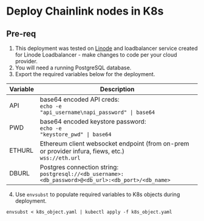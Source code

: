 # Deploy Chainlink nodes in K8s

## Pre-req

1. This deployment was tested on [Linode](https://www.linode.com/) and loadbalancer service created for Linode Loadbalancer - make changes to code per your cloud provider.
2. You will need a running PostgreSQL database.
3. Export the required variables below for the deployment.

| Variable | Description                                                                                                        |
| -------- | ------------------------------------------------------------------------------------------------------------------ |
| API      | <span>base64 encoded API creds: <br><code>echo -e "api_username\napi_password" &#124; base64</code></span>         |
| PWD      | <span>base64 encoded keystore password: <br><code>echo -e "keystore_pwd" &#124; base64</code></span>               |
| ETHURL   | Ethereum client websocket endpoint (from on-prem or provider infura, fiews, etc.) <br><code>wss://eth.url</code>   |
| DBURL    | Postgres connection string: <br><code>postgresql://<db_username>:<db_password>@<db_url>:<db_port>/<db_name></code> |

4. Use `envsubst` to populate required variables to K8s objects during deployment.

```
envsubst < k8s_object.yaml | kubectl apply -f k8s_object.yaml
```
